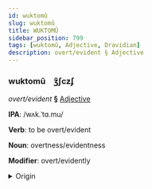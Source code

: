 ```yaml
---
id: wuktomû
slug: wuktomû
title: WUKTOMÛ
sidebar_position: 799
tags: [wuktomû, Adjective, Dravidian]
description: overt/evident § Adjective
---
```


### wuktomû&emsp;<span kind="abugida">ʒ̑ʃcƶʄ</span>

*overt/evident* **§** [Adjective](../../tags/Adjective)

**IPA**: /wʌk.ˈtɑ.mu/

**Verb**: to be overt/evident

**Noun**: overtness/evidentness

**Modifier**: overt/evidently

<details>
    <summary>Origin</summary>
    Telugu వ్యక్తము vyaktamu /ʋjəkt̪amu/<br/>
    <em>Dravidian Language Family</em>
</details>